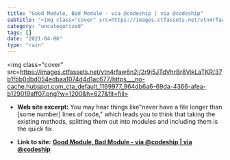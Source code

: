 ```yaml
---
title: "Good Module, Bad Module - via @codeship | via @codeship"
subtitle: '<img class="cover" src=https://images.ctfassets.net/vtn4rfaw6n2j/2r9j5JTdVhrBr8VikLaTKR/37b1fbb0dbd0...'
category: "uncategorized"
tags: []
date: "2021-04-06"
type: "rain"
---
```

<img class="cover" src=https://images.ctfassets.net/vtn4rfaw6n2j/2r9j5JTdVhrBr8VikLaTKR/37b1fbb0dbd054edbaa1074d4d1ac677/https___no-cache.hubspot.com_cta_default_1169977_964db6a6-69da-4366-afea-b129019aff07.png?w=1200&h=627&fit=fill>



* **Web site excerpt:** You may hear things like"never have a file longer than [some number] lines of code," which leads you to think that taking the existing methods, splitting them out into modules and including them is the quick fix.

* **Link to site:** **[Good Module, Bad Module - via @codeship | via @codeship](https://blog.codeship.com/good-module-bad-module)**